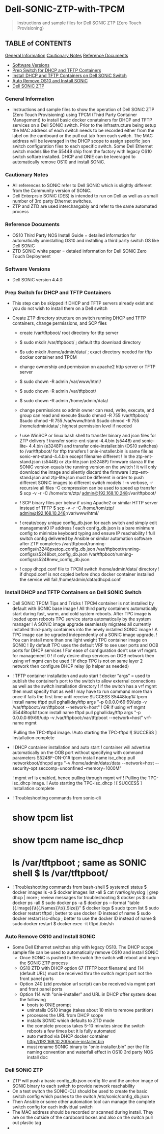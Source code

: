 # Dell-SONIC-ZTP-with-TPCM
> Instructions and sample files for Dell SONIC ZTP (Zero Touch Provisioning)

## TABLE of CONTENTS
[General Information](#general-information)
[Cautionary Notes](#cautionary-notes)
[Reference Documents](#reference-documents)
- [Software Versions](#software-versions)
- [Prep Switch for DHCP and TFTP Containers](#prep-switch-for-dhcp-and-tftp-containers)
- [Install DHCP and TFTP Containers on Dell SONiC Switch](#install-dhcp-and-tftp-containers-on-dell-sonic-switch)
- [Auto Remove OS10 and Install SONiC](#auto-remove-os10-and-install-sonic)
- [Dell SONiC ZTP](#dell-sonic-ztp)

### General Information
- Instructions and sample files to show the operation of Dell SONiC ZTP (Zero Touch Provisioning) using TPCM (Third Party Container Management) to install basic docker conatainers for DHCP and TFTP services on a Dell SONiC switch.  Prior to the infrastructure being setup the MAC address of each switch needs to be recorded either from the label on the cardboard or the pull out tab from each switch.  The MAC address will be leveraged in the DHCP scope to assign specific json switch configuration files to each specific switch.  Some Dell Ethernet switch models like the S5448 ship from the factory with legacy OS10 switch softare installed.  DHCP and ONIE can be leveraged to automatically remove OS10 and install SONiC.

### Cautionary Notes
- All references to SONiC refer to Dell SONiC which is slightly different from the Community version of SONiC.
- Dell Enterprsie SONiC (DES) is intended to run on Dell as well as a small number of 3rd party Ethernet switches.
- ZTP and ZTD are used interchangably and refer to the same automated process

### Reference Documents
- OS10 Third Party NOS Install Guide = detailed information for automatically uninstalling OS10 and installing a third party switch OS like Dell SONiC
- ZTD SONiC white paper = detaied information for Dell SONiC Zero Touch Deployment

### Software Versions
- Dell SONiC version 4.4.0

### Prep Switch for DHCP and TFTP Containers
- This step can be skipped if DHCP and TFTP servers already exist and you do not wish to install them on a Dell switch

- Create ZTP directory structure on switch running DHCP and TFTP containers, change permissions, and SCP files
  - create /var/tftpboot/ root directory for tftp server
  - $ sudo mkdir /var/tftpboot/ ; default tftp download directory
  - $s udo mkdir /home/admin/data/ ; exact directory needed for tftp docker container and TPCM

  - change ownership and permission on apache2 http server or TFTP server
  - $ sudo chown -R admin /var/www/html/
  - $ sudo chown -R admin /var/tftpboot/
  - $ sudo chown -R admin /home/admin/data/

  - change permissions so admin owner can read, write, execute, and group can read and execute 
    $sudo chmod -R 755 /var/tftpboot/
    $sudo chmod -R 755 /var/www/html/
    $sudo chmod -R 755 /home/admin/data/ ; highest permission level if needed

  - ! use WinSCP or linux bash shell to transfer binary and json files for ZTP delivery
    ! transfer sonic-ent-stand-4.4.bin (s5448) and sonic-lite- 4.4.bin (e3248P) and transfer onie-installer.bin (OS10 switches) to /var/tftpboot/ for tftp transfers
    ! onie-installer.bin is same file as sonic-ent-stand-4.4.bin except filename different
    ! In the ztp-ent-stand.json (s5448) or ztp-lite.json (e3248P) firmware stanza If the SONIC version equals the running version on the switch
    ! it will only download the image and silently discard the firmware
    ! ztp-ent-stand.json and ztp-lite.json must be different in order to push different SONIC images to different switch models
    ! -v verbose, -r recursive all files -C compression can be used to speed up transfer
    $ scp -v -r -C /home/tom/ztp/ admin@192.168.10.248:/var/tftpboot/

  - ! SCP binary files per below if using Apache2 or similar HTTP server instead of TFTP
    $ scp -v -r -C /home/tom/ztp/ admin@192.168.10.248:/var/www/html/

  - ! create/copy unique config_db.json for each switch and simply edit management0 IP address
    ! each config_db.json is a bare minimum config to minimize keyboard typing and ensure IP reachability
    ! full switch config delivered by Ansible or similar automation software after ZTP completes
    /var/tftpboot/running-configs/n3248pxetop_config_db.json
    /var/tftpboot/running-configs/s5248bot_config_db.json
    /var/tftpboot/running-configs/s5248new_config_db.json

  - ! copy dhcpd.conf file to TPCM switch /home/admin/data/ directory
    ! if dhcpd.conf is not copied before dhcp docker container installed the service will fail
    /home/admin/data/dhcpd.conf

### Install DHCP and TFTP Containers on Dell SONiC Switch
  - Dell SONiC TPCM Tips and Tricks
    ! TPCM container is not installed by default with SONIC base image
    ! All third party containers automatically start during fast, warm, and cold system reboots. After TPC image is loaded upon reboots TPC service starts automatically by the system manager
    ! A SONIC image upgrade seamlessly migrates all currently installed third-party containers into the newly installed SONIC image
    ! A TPC image can be ugraded independently of a SONIC image upgrade.
    ! You can install more than one light weight TPC container image on SONIC 
    ! By default TPC uses the default VRF to see user ports and OOB ports for DHCP services
    ! For ease of configuration don’t use vrf mgmt. for management 0
    ! if only desire dhcp services on OOB network then using vrf mgmt can be used
    ! If dhcp TPC is not on same layer 2 network then configure DHCP relay (ip helper as needed)

  - ! TFTP container installation and auto start
    ! docker “args” = used to publish the container’s port to the switch to allow external connections as well as the switch installation directory
    ! if the switch has a vrf mgmt then must specify that as well
    ! may have to run command more than once if fails the first time until receive SUCCESS
    S5448top1# tpcm install name tftpd pull pghalliday/tftp args "-p 0.0.0.0:69:69/udp -v /var/tftpboot:/var/tftpboot --network=host" 
    ! OR if using vrf mgmt
    S5448top1# tpcm install name tftpd pull pghalliday/tftp args "-p 0.0.0.0:69:69/udp -v /var/tftpboot:/var/tftpboot --network=host"  vrf-name mgmt

    !Pulling the TPC-tftpd image.
    !Auto starting the TPC-tftpd
    ![ SUCCESS ] Installation complete

  - ! DHCP container installation and auto start
    ! container will advertise automatically on the OOB port <mgmt vrf> without specifying <mgmt vrf> with command parameters
    S5248F-ON-01# tpcm install name isc_dhcp pull networkboot/dhcpd args "-v /home/admin/data:/data --network=host --security-opt seccomp=unconfined –memory=1000M"

    ! mgmt vrf is enabled, hence pulling through mgmt vrf
    ! Pulling the TPC-isc_dhcp image.
    ! Auto starting the TPC-isc_dhcp
    ! [ SUCCESS ] Installation complete

  - ! Troubleshooting commands from sonic-cli
    # show tpcm list
    # show tpcm name isc_dhcp
    # ls /var/tftpboot ; same as SONIC shell $ ls /var/tftpboot/

  - ! Troubleshooting commands from bash-shell
    $ systemctl status
    $ docker images ls -a
    $ docker images list -all
    $ cat /var/log/syslog | grep dhcp | more ; review messages for troubleshooting
    $ docker ps
    $ sudo docker ps -all 
    $ sudo docker ps -a 
    $ docker ps --format "table {{.Image}}\t{{.Names}}\t{{.Size}}"
    $ docker logs <container id>
    $ sudo tpcm list
    $ sudo docker restart tftpd ; better to use docker ID instead of name
    $ sudo docker restart isc-dhcp ; better to use the docker ID instead of name
    $ sudo docker restart <container id> 
    $ docker exec -it tftpd /bin/sh

### Auto Remove OS10 and Install SONiC
- Some Dell Ethernet switches ship with legacy OS10. The DHCP scope sample file can be used to automatically remove OS10 and install SONiC
  - Once SONiC is pushed to the switch the switch will reboot and begin the SONiC ZTP process
  - OS10 ZTD with DHCP option 67 (TFTP boot filename) and 114 (default URL) must be received thru the switch mgmt port not the front panel ports
  - Option 240 (ztd provision url script) can be received via mgmt port and front panel ports
  - Option 114  with "onie-installer" and URL in DHCP offer system does the following
    - boots to ONIE prompt
    - uninstalls OS10 image (takes about 10 min to remove partition)
    - processes the URL from DHCP scope
    - installs SONIC which defaults to ZTD mode
    - the complete process takes 5-10 minutes since the switch reboots a few times but it is fully automated
    - auto method via DHCP docker container http://192.168.10.200/onie-installer.bin
    - must rename SONIC binary to "onie-installer.bin" per the file naming convention and waterfall effect in OS10 3rd party NOS install doc

### Dell SONiC ZTP
- ZTP will push a basic config_db.json config file and the anchor image of SONiC binary to each switch to provide network reachability
- On a test switch the SONIC-CLI should be used to create the basic switch config which pushes to the switch /etc/sonic/config_db.json
- Then Ansible or some other automation tool can manage the complete switch config for each individual switch
- The MAC address should be recorded or scanned during install.  They are on the outside of the cardboard boxes and also on the switch pull out plastic tag
- 
